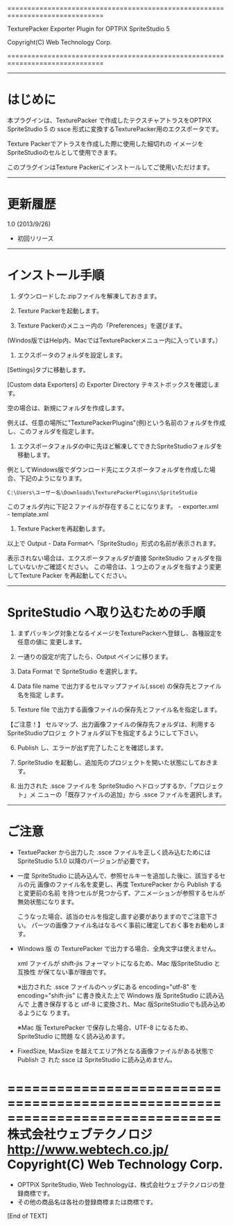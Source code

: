 ==============================================================================

  TexturePacker Exporter Plugin for OPTPiX SpriteStudio 5

  Copyright(C) Web Technology Corp.

==============================================================================

------------------------------------------------------------------------------
# はじめに

本プラグインは、TexturePacker で作成したテクスチャアトラスをOPTPiX SpriteStudio 5 の
ssce 形式に変換するTexturePacker用のエクスポータです。

Texture Packerでアトラスを作成した際に使用した細切れの
イメージをSpriteStudioのセルとして使用できます。

このプラグインはTexture Packerにインストールしてご使用いただけます。

------------------------------------------------------------------------------
# 更新履歴

1.0 (2013/9/26)
- 初回リリース

------------------------------------------------------------------------------
# インストール手順

1. ダウンロードした.zipファイルを解凍しておきます。

1. Texture Packerを起動します。

1. Texture Packerのメニュー内の「Preferences」を選びます。  

  (Windos版ではHelp内、MacではTexturePackerメニュー内に入っています。）

1. エクスポータのフォルダを設定します。  

  [Settings]タブに移動します。
  
  [Custom data Exporters] の Exporter Directory テキストボックスを確認します。

  空の場合は、新規にフォルダを作成します。

  例えば、任意の場所に"TexturePackerPlugins"(例)という名前のフォルダを作成し、このフォルダを指定します。

1. エクスポータフォルダの中に先ほど解凍してできたSpriteStudioフォルダを移動します。

  例としてWindows版でダウンロード先にエクスポータフォルダを作成した場合、下記のようになります。
  
  `C:\Users\ユーザー名\Downloads\TexturePackerPlugins\SpriteStudio`
  
  このフォルダ内に下記２ファイルが存在することになります。
    - exporter.xml  
    - template.xml

1. Texture Packerを再起動します。

以上で Output - Data Formatへ「SpriteStudio」形式の名前が表示されます。

表示されない場合は、エクスポータフォルダが直接 SpriteStudio フォルダを指していないかご確認ください。
この場合は、１つ上のフォルダを指すよう変更してTexture Packer を再起動してください。

------------------------------------------------------------------------------
# SpriteStudio へ取り込むための手順

1. まずパッキング対象となるイメージをTexturePackerへ登録し、各種設定を任意の値に
  変更します。

2. 一通りの設定が完了したら、Output ペインに移ります。

3. Data Format で SpriteStudio を選択します。

4. Data file name で出力するセルマップファイル(.ssce) の保存先とファイル名を指定
  します。

5. Texture file で出力する画像ファイルの保存先とファイル名を指定します。

  【ご注意！】
  セルマップ、出力画像ファイルの保存先フォルダは、利用するSpriteStudioプロジェ
  クトフォルダ以下を指定するようにして下さい。

6. Publish し、エラーが出ず完了したことを確認します。

7. SpriteStudio を起動し、追加先のプロジェクトを開いた状態にしておきます。

8. 出力された .ssce ファイルを SpriteStudio へドロップするか、「プロジェクト」メ
  ニューの「既存ファイルの追加」から .ssce ファイルを選択します。

------------------------------------------------------------------------------
# ご注意

- TextuePacker から出力した .ssce ファイルを正しく読み込むためには
  SpriteStudio 5.1.0 以降のバージョンが必要です。

- 一度 SpriteStudio に読み込んで、参照セルキーを追加した後に、該当するセルの元
  画像のファイル名を変更し、再度 TexturePacker から Publish すると変更前の名前
  を持つセルが見つからず、アニメーションが参照するセルが無効状態になります。
  
  こうなった場合、該当のセルを指定し直す必要がありますのでご注意下さい。
  パーツの画像ファイル名はなるべく事前に確定しておく事をお勧めします。

- Windows 版 の TexturePacker で出力する場合、全角文字は使えません。
  
  xml ファイルが shift-jis フォーマットになるため、Mac 版SpriteStudio と互換性
  が保てない事が理由です。
  
  ※出力された .ssce ファイルのヘッダにある encoding="utf-8" を
    encoding="shift-jis" に書き換えた上で Windows 版 SpriteStudio に読み込んで
    上書き保存すると utf-8 に変換され、Mac 版SpriteStudioでも読み込めるようにな
    ります。
  
  ※Mac 版 TexturePacker で保存した場合、UTF-8 になるため、SpriteStudio に問題
    なく読み込めます。

- FixedSize, MaxSize を越えてエリア外となる画像ファイルがある状態で Publish さ
  れた ssce は SpriteStudio に読み込めません。



==============================================================================
株式会社ウェブテクノロジ  
http://www.webtech.co.jp/  
Copyright(C) Web Technology Corp.  
==============================================================================

* OPTPiX SpriteStudio, Web Technologyは、株式会社ウェブテクノロジの登録商標です。
* その他の商品名は各社の登録商標または商標です。

[End of TEXT]
